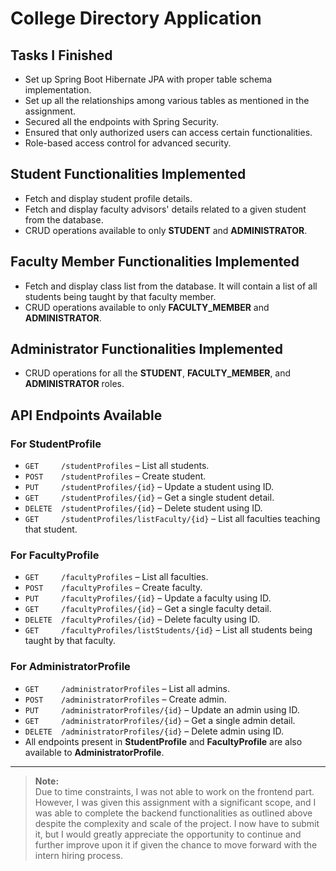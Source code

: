 # College Directory Application

## Tasks I Finished

- Set up Spring Boot Hibernate JPA with proper table schema implementation.
- Set up all the relationships among various tables as mentioned in the assignment.
- Secured all the endpoints with Spring Security.
- Ensured that only authorized users can access certain functionalities.
- Role-based access control for advanced security.

## Student Functionalities Implemented

- Fetch and display student profile details.
- Fetch and display faculty advisors' details related to a given student from the database.
- CRUD operations available to only **STUDENT** and **ADMINISTRATOR**.

## Faculty Member Functionalities Implemented

- Fetch and display class list from the database. It will contain a list of all students being taught by that faculty member.
- CRUD operations available to only **FACULTY_MEMBER** and **ADMINISTRATOR**.

## Administrator Functionalities Implemented

- CRUD operations for all the **STUDENT**, **FACULTY_MEMBER**, and **ADMINISTRATOR** roles.

## API Endpoints Available

### For StudentProfile

- `GET     /studentProfiles` – List all students.
- `POST    /studentProfiles` – Create student.
- `PUT     /studentProfiles/{id}` – Update a student using ID.
- `GET     /studentProfiles/{id}` – Get a single student detail.
- `DELETE  /studentProfiles/{id}` – Delete student using ID.
- `GET     /studentProfiles/listFaculty/{id}` – List all faculties teaching that student.

### For FacultyProfile

- `GET     /facultyProfiles` – List all faculties.
- `POST    /facultyProfiles` – Create faculty.
- `PUT     /facultyProfiles/{id}` – Update a faculty using ID.
- `GET     /facultyProfiles/{id}` – Get a single faculty detail.
- `DELETE  /facultyProfiles/{id}` – Delete faculty using ID.
- `GET     /facultyProfiles/listStudents/{id}` – List all students being taught by that faculty.

### For AdministratorProfile

- `GET     /administratorProfiles` – List all admins.
- `POST    /administratorProfiles` – Create admin.
- `PUT     /administratorProfiles/{id}` – Update an admin using ID.
- `GET     /administratorProfiles/{id}` – Get a single admin detail.
- `DELETE  /administratorProfiles/{id}` – Delete admin using ID.
- All endpoints present in **StudentProfile** and **FacultyProfile** are also available to **AdministratorProfile**.


---

> **Note:**  
> Due to time constraints, I was not able to work on the frontend part. However, I was given this assignment with a significant scope, and I was able to complete the backend functionalities as outlined above despite the complexity and scale of the project. I now have to submit it, but I would greatly appreciate the opportunity to continue and further improve upon it if given the chance to move forward with the intern hiring process.
